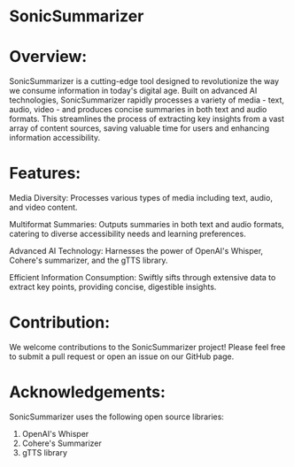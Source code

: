 # SonicSummarizer
# Overview:
SonicSummarizer is a cutting-edge tool designed to revolutionize the way we consume information in today's digital age. Built on advanced AI technologies, SonicSummarizer rapidly processes a variety of media - text, audio, video - and produces concise summaries in both text and audio formats. This streamlines the process of extracting key insights from a vast array of content sources, saving valuable time for users and enhancing information accessibility.

# Features:
Media Diversity: Processes various types of media including text, audio, and video content.

Multiformat Summaries: Outputs summaries in both text and audio formats, catering to diverse accessibility needs and learning preferences.

Advanced AI Technology: Harnesses the power of OpenAI's Whisper, Cohere's summarizer, and the gTTS library.

Efficient Information Consumption: Swiftly sifts through extensive data to extract key points, providing concise, digestible insights.

# Contribution:
We welcome contributions to the SonicSummarizer project! Please feel free to submit a pull request or open an issue on our GitHub page.

# Acknowledgements:

SonicSummarizer uses the following open source libraries:

1. OpenAI's Whisper
2. Cohere's Summarizer
3. gTTS library
